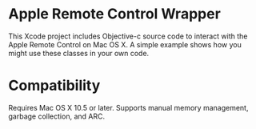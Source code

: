# Apple Remote Control Wrapper

This Xcode project includes Objective-c source code to interact with the Apple Remote Control on Mac OS X. A simple example shows how you might use these classes in your own code.

# Compatibility

Requires Mac OS X 10.5 or later.  Supports manual memory management, garbage collection, and ARC.